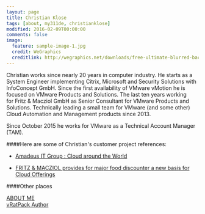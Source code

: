 ```yaml
---
layout: page
title: Christian Klose
tags: [about, my311de, christianklose]
modified: 2016-02-09T00:00:00
comments: false
image:
  feature: sample-image-1.jpg
  credit: WeGraphics
  creditlink: http://wegraphics.net/downloads/free-ultimate-blurred-background-pack/
---
```


Christian works since nearly 20 years in computer industry. He starts as a System Engineer implementing Citrix, Microsoft and Security Solutions with InfoConcept GmbH. Since the first availability of VMware vMotion he is focused on VMware Products and Solutions. The last ten years working for Fritz & Macziol GmbH as Senior Consultant for VMware Products and Solutions. Technically leading a small team for VMware (and some other) Cloud Automation and Management products since 2013.

Since October 2015 he works for VMware as a Technical Account Manager (TAM).

####Here are some of Christian's customer project references:

- [Amadeus IT Group : Cloud around the World](http://www.fum.de/en/competence/references/amadeus-it-group/)

- [FRITZ & MACZIOL provides for major food discounter a new basis for Cloud Offerings](https://translate.google.com/translate?hl=en&sl=de&tl=en&u=http%3A%2F%2Fwww.fum.de%2Fde%2Fservice%2Fblog%2Fkunden-projekte%2Ffritz-macziol-schafft-eine-neue-basis-fuer-cloud-offerings/)

####Other places

<div markdown="0"><a href="https://about.me/christian_klose" class="btn btn-info">ABOUT ME</a></div>
<div markdown="0"><a href="https://vratpack.com" class="btn btn-danger">vRatPack Author</a></div>
